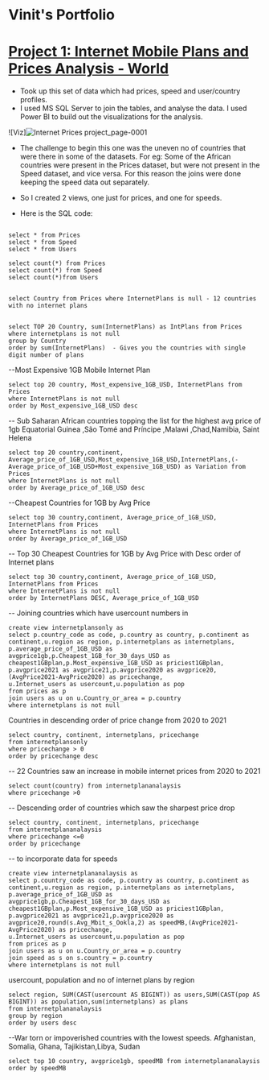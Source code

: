 # Vinit's Portfolio


# [Project 1: Internet Mobile Plans and Prices Analysis - World](https://github.com/vinidapooh/Internet-Mobile-Plans-Analysis---2020-2021) 
* Took up this set of data which had prices, speed and user/country profiles.
* I used MS SQL Server to join the tables, and analyse the data. I used Power BI to build out the visualizations for the analysis.


![Viz]![Internet Prices project_page-0001](https://user-images.githubusercontent.com/25292577/184003742-600d6b71-dbac-4a78-8734-e3efc3620355.jpg)


* The challenge to begin this one was the uneven no of countries that were there in some of the datasets. For eg: Some of the African countries were present in the Prices dataset, but were not present in the Speed dataset, and vice versa. For this reason the joins were done keeping the speed data out separately.

* So I created 2 views, one just for prices, and one for speeds.

* Here is the SQL code:

```

select * from Prices
select * from Speed
select * from Users

select count(*) from Prices 
select count(*) from Speed 
select count(*)from Users  


select Country from Prices where InternetPlans is null - 12 countries with no internet plans


select TOP 20 Country, sum(InternetPlans) as IntPlans from Prices
where internetplans is not null 
group by Country
order by sum(InternetPlans)  - Gives you the countries with single digit number of plans

```

--Most Expensive 1GB Mobile Internet Plan

```
select top 20 country, Most_expensive_1GB_USD, InternetPlans from Prices 
where InternetPlans is not null
order by Most_expensive_1GB_USD desc

```

-- Sub Saharan African countries topping the list for the highest avg price of 1gb Equatorial Guinea ,São Tomé and Príncipe ,Malawi ,Chad,Namibia, Saint Helena

```
select top 20 country,continent, Average_price_of_1GB_USD,Most_expensive_1GB_USD,InternetPlans,(-Average_price_of_1GB_USD+Most_expensive_1GB_USD) as Variation from Prices 
where InternetPlans is not null
order by Average_price_of_1GB_USD desc
```


--Cheapest Countries for 1GB by Avg Price

```
select top 30 country,continent, Average_price_of_1GB_USD, InternetPlans from Prices 
where InternetPlans is not null
order by Average_price_of_1GB_USD

```


-- Top 30 Cheapest Countries for 1GB by Avg Price with Desc order of Internet plans

```
select top 30 country,continent, Average_price_of_1GB_USD, InternetPlans from Prices 
where InternetPlans is not null
order by InternetPlans DESC, Average_price_of_1GB_USD
```

-- Joining countries which have usercount numbers in

```
create view internetplansonly as
select p.country_code as code, p.country as country, p.continent as continent,u.region as region, p.internetplans as internetplans,
p.average_price_of_1GB_USD as avgprice1gb,p.Cheapest_1GB_for_30_days_USD as cheapest1GBplan,p.Most_expensive_1GB_USD as priciest1GBplan, p.avgprice2021 as avgprice21,p.avgprice2020 as avgprice20,(AvgPrice2021-AvgPrice2020) as pricechange,
u.Internet_users as usercount,u.population as pop
from prices as p
join users as u on u.Country_or_area = p.country
where internetplans is not null 

```


Countries in descending order of price change from 2020 to 2021

```
select country, continent, internetplans, pricechange
from internetplansonly
where pricechange > 0
order by pricechange desc
```


-- 22 Countries saw an increase in mobile internet prices from 2020 to 2021

```
select count(country) from internetplananalaysis 
where pricechange >0

```
-- Descending order of countries which saw the sharpest price drop

```
select country, continent, internetplans, pricechange
from internetplananalaysis
where pricechange <=0
order by pricechange 
```

-- to incorporate data for speeds

```
create view internetplananalaysis as
select p.country_code as code, p.country as country, p.continent as continent,u.region as region, p.internetplans as internetplans,
p.average_price_of_1GB_USD as avgprice1gb,p.Cheapest_1GB_for_30_days_USD as cheapest1GBplan,p.Most_expensive_1GB_USD as priciest1GBplan, p.avgprice2021 as avgprice21,p.avgprice2020 as avgprice20,round(s.Avg_Mbit_s_Ookla,2) as speedMB,(AvgPrice2021-AvgPrice2020) as pricechange,
u.Internet_users as usercount,u.population as pop
from prices as p
join users as u on u.Country_or_area = p.country
join speed as s on s.country = p.country
where internetplans is not null

```

usercount, population and no of internet plans by region

```
select region, SUM(CAST(usercount AS BIGINT)) as users,SUM(CAST(pop AS BIGINT)) as population,sum(internetplans) as plans
from internetplananalaysis
group by region
order by users desc

```

 --War torn or impoverished countries with the lowest speeds. Afghanistan, Somalia, Ghana, Tajikistan,Libya, Sudan
 
``` 
select top 10 country, avgprice1gb, speedMB from internetplananalaysis
order by speedMB 
```








